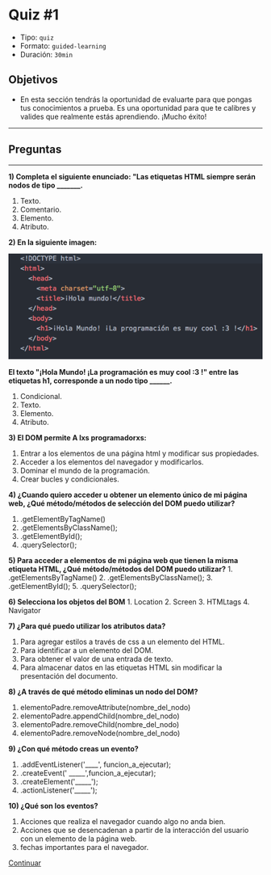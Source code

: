# Quiz #1
- Tipo: `quiz`
- Formato: `guided-learning`
- Duración: `30min`

## Objetivos

- En esta sección tendrás la oportunidad de evaluarte para que pongas tus conocimientos a prueba. Es una oportunidad para que te calibres y valides que realmente estás aprendiendo. ¡Mucho éxito!

***

## Preguntas
***
**1) Completa el siguiente enunciado: "Las etiquetas HTML siempre serán nodos de tipo _______.**
  1. Texto.
  2. Comentario.
  3. Elemento.
  4. Atributo.

<solution style="display:none;">3</solution>

**2) En la siguiente imagen:**

![snnipet1_Código_HolaMundo.](03-quiz1.png)

**El texto "¡Hola Mundo! ¡La programación es muy cool :3 !" entre las etiquetas
 h1, corresponde a un nodo tipo ______.**
  1. Condicional.
  2. Texto.
  3. Elemento.
  4. Atributo.

<solution style="display:none;">2</solution>

**3) El DOM permite A lxs programadorxs:**
  1. Entrar a los elementos de una página html y modificar sus propiedades.
  2. Acceder a los elementos del navegador y modificarlos.
  3. Dominar el mundo de la programación.
  4. Crear bucles y condicionales.

<solution style="display:none;">1</solution>

**4) ¿Cuando quiero acceder u obtener un elemento único de mi página web, ¿Qué método/métodos
de selección del DOM puedo utilizar?**
  1. .getElementByTagName()
  2. .getElementsByClassName();
  3. .getElementById();
  4. .querySelector();

<solution style="display:none;">3</solution>

**5) Para acceder a elementos de mi página web que tienen la misma etiqueta HTML,
 ¿Qué método/métodos del DOM puedo utilizar?**
    1. .getElementsByTagName()
    2. .getElementsByClassName();
    3. .getElementById();
    5. .querySelector();

<solution style="display:none;">1</solution>

**6) Selecciona los objetos del BOM**
    1. Location
    2. Screen
    3. HTMLtags
    4. Navigator

<solution style="display:none;">1,2,4</solution>

**7) ¿Para qué puedo utilizar los atributos data?**
  1. Para agregar estilos a través de css a un elemento del HTML.
  2. Para identificar a un elemento del DOM.
  3. Para obtener el valor de una entrada de texto.
  4. Para almacenar  datos en las etiquetas HTML sin modificar la presentación del documento.

<solution style="display:none;">4</solution>

**8) ¿A través de qué método eliminas un nodo del DOM?**
  1. elementoPadre.removeAttribute(nombre_del_nodo)
  2. elementoPadre.appendChild(nombre_del_nodo)
  3. elementoPadre.removeChild(nombre_del_nodo)
  4. elementoPadre.removeNode(nombre_del_nodo)

<solution style="display:none;">3</solution>

**9) ¿Con qué método creas un evento?**
  1. .addEventListener('____', funcion_a_ejecutar);
  2. .createEvent(' _____',funcion_a_ejecutar);
  3. .createElement('_____');
  4. .actionListener('_____');

<solution style="display:none;">1</solution>

**10) ¿Qué son los eventos?**
  1. Acciones que realiza el navegador cuando algo no anda bien.
  2. Acciones que se desencadenan a partir de la interacción del usuario con
  un elemento de la página web.
  3. fechas importantes para el navegador.

<solution style="display:none;">2</solution>

[Continuar]( )
